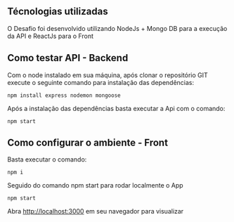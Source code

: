 ## Técnologias utilizadas
O Desafio foi desenvolvido utilizando NodeJs + Mongo DB para a execução da API e ReactJs para o Front

## Como testar API - Backend
Com o node instalado em sua máquina, após clonar o repositório GIT execute o seguinte comando para instalação das dependências:

`npm install express nodemon mongoose`

Após a instalação das dependências basta executar a Api com o comando:

`npm start`

## Como configurar o ambiente - Front
Basta executar o comando:

`npm i`

Seguido do comando npm start para rodar localmente o App

`npm start`

Abra [http://localhost:3000](http://localhost:3000) em seu navegador para visualizar


